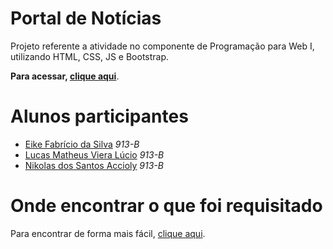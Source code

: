 # Portal de Notícias

Projeto referente a atividade no componente de Programação para Web I, utilizando HTML, CSS, JS e Bootstrap.

<b>Para acessar, [clique aqui](https://eikefab.github.io/portal-de-noticias)</b>.

# Alunos participantes

* [Eike Fabrício da Silva](https://github.com/eikefab) <i>913-B</i>
* [Lucas Matheus Viera Lúcio](https://github.com/Casterrr) <i>913-B</i>
* [Nikolas dos Santos Accioly](https://github.com/nikeito) <i>913-B</i>

# Onde encontrar o que foi requisitado

Para encontrar de forma mais fácil, [clique aqui](https://eikefab.github.io/portal-de-noticias/wiki).


